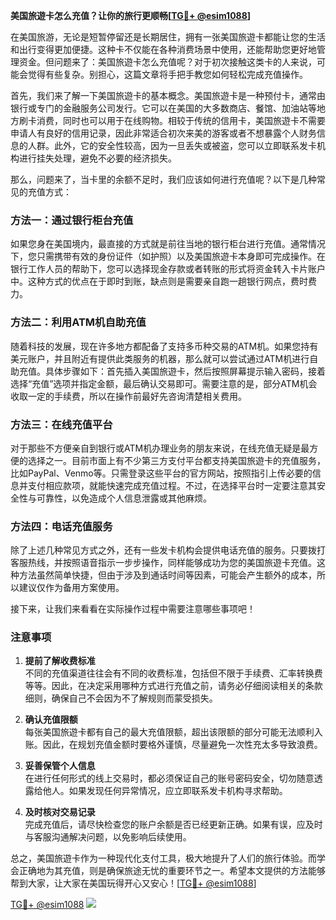 **美国旅遊卡怎么充值？让你的旅行更顺畅[[TG💪+ @esim1088](https://t.me/s/esim1088)]**

在美国旅游，无论是短暂停留还是长期居住，拥有一张美国旅遊卡都能让您的生活和出行变得更加便捷。这种卡不仅能在各种消费场景中使用，还能帮助您更好地管理资金。但问题来了：美国旅遊卡怎么充值呢？对于初次接触这类卡的人来说，可能会觉得有些复杂。别担心，这篇文章将手把手教您如何轻松完成充值操作。

首先，我们来了解一下美国旅遊卡的基本概念。美国旅遊卡是一种预付卡，通常由银行或专门的金融服务公司发行。它可以在美国的大多数商店、餐馆、加油站等地方刷卡消费，同时也可以用于在线购物。相较于传统的信用卡，美国旅遊卡不需要申请人有良好的信用记录，因此非常适合初次来美的游客或者不想暴露个人财务信息的人群。此外，它的安全性较高，因为一旦丢失或被盗，您可以立即联系发卡机构进行挂失处理，避免不必要的经济损失。

那么，问题来了，当卡里的余额不足时，我们应该如何进行充值呢？以下是几种常见的充值方式：

### 方法一：通过银行柜台充值

如果您身在美国境内，最直接的方式就是前往当地的银行柜台进行充值。通常情况下，您只需携带有效的身份证件（如护照）以及美国旅遊卡本身即可完成操作。在银行工作人员的帮助下，您可以选择现金存款或者转账的形式将资金转入卡片账户中。这种方式的优点在于即时到账，缺点则是需要亲自跑一趟银行网点，费时费力。

### 方法二：利用ATM机自助充值

随着科技的发展，现在许多地方都配备了支持多币种交易的ATM机。如果您持有美元账户，并且附近有提供此类服务的机器，那么就可以尝试通过ATM机进行自助充值。具体步骤如下：首先插入美国旅遊卡，然后按照屏幕提示输入密码，接着选择“充值”选项并指定金额，最后确认交易即可。需要注意的是，部分ATM机会收取一定的手续费，所以在操作前最好先咨询清楚相关费用。

### 方法三：在线充值平台

对于那些不方便亲自到银行或ATM机办理业务的朋友来说，在线充值无疑是最方便的选择之一。目前市面上有不少第三方支付平台都支持美国旅遊卡的充值服务，比如PayPal、Venmo等。只需登录这些平台的官方网站，按照指引上传必要的信息并支付相应款项，就能快速完成充值过程。不过，在选择平台时一定要注意其安全性与可靠性，以免造成个人信息泄露或其他麻烦。

### 方法四：电话充值服务

除了上述几种常见方式之外，还有一些发卡机构会提供电话充值的服务。只要拨打客服热线，并按照语音指示一步步操作，同样能够成功为您的美国旅遊卡充值。这种方法虽然简单快捷，但由于涉及到通话时间等因素，可能会产生额外的成本，所以建议仅作为备用方案使用。

接下来，让我们来看看在实际操作过程中需要注意哪些事项吧！

### 注意事项

1. **提前了解收费标准**  
   不同的充值渠道往往会有不同的收费标准，包括但不限于手续费、汇率转换费等等。因此，在决定采用哪种方式进行充值之前，请务必仔细阅读相关的条款细则，确保自己不会因为不了解规则而蒙受损失。

2. **确认充值限额**  
   每张美国旅遊卡都有自己的最大充值限额，超出该限额的部分可能无法顺利入账。因此，在规划充值金额时要格外谨慎，尽量避免一次性充太多导致浪费。

3. **妥善保管个人信息**  
   在进行任何形式的线上交易时，都必须保证自己的账号密码安全，切勿随意透露给他人。如果发现任何异常情况，应立即联系发卡机构寻求帮助。

4. **及时核对交易记录**  
   完成充值后，请尽快检查您的账户余额是否已经更新正确。如果有误，应及时与客服沟通解决问题，以免影响后续使用。

总之，美国旅遊卡作为一种现代化支付工具，极大地提升了人们的旅行体验。而学会正确地为其充值，则是确保旅途无忧的重要环节之一。希望本文提供的方法能够帮到大家，让大家在美国玩得开心又安心！[[TG💪+ @esim1088](https://t.me/s/esim1088)]

[TG💪+ @esim1088](https://t.me/s/esim1088) ![](https://i.postimg.cc/4NQfJmqS/Snipaste-2025-05-13-00-14-12.png)